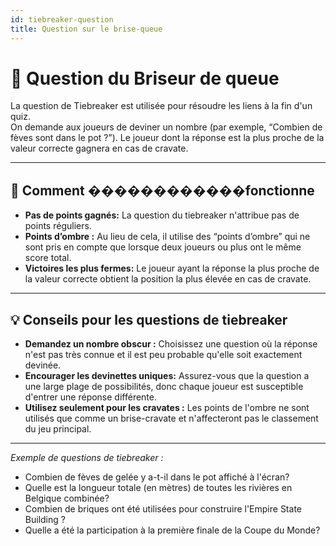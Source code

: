 ```yaml
---
id: tiebreaker-question
title: Question sur le brise-queue
---
```


# 🏁 Question du Briseur de queue

La question de Tiebreaker est utilisée pour résoudre les liens à la fin d'un quiz.\
On demande aux joueurs de deviner un nombre (par exemple, “Combien de fèves sont dans le pot ?”). Le joueur dont la réponse est la plus proche de la valeur correcte gagnera en cas de cravate.

---

## 📝 Comment ������������fonctionne

- **Pas de points gagnés:** La question du tiebreaker n'attribue pas de points réguliers.
- **Points d’ombre :** Au lieu de cela, il utilise des “points d’ombre” qui ne sont pris en compte que lorsque deux joueurs ou plus ont le même score total.
- **Victoires les plus fermes:** Le joueur ayant la réponse la plus proche de la valeur correcte obtient la position la plus élevée en cas de cravate.

---

## 💡 Conseils pour les questions de tiebreaker

- **Demandez un nombre obscur :** Choisissez une question où la réponse n'est pas très connue et il est peu probable qu'elle soit exactement devinée.
- **Encourager les devinettes uniques:** Assurez-vous que la question a une large plage de possibilités, donc chaque joueur est susceptible d'entrer une réponse différente.
- **Utilisez seulement pour les cravates :** Les points de l'ombre ne sont utilisés que comme un brise-cravate et n'affecteront pas le classement du jeu principal.

---

_Exemple de questions de tiebreaker :_

- Combien de fèves de gelée y a-t-il dans le pot affiché à l'écran?
- Quelle est la longueur totale (en mètres) de toutes les rivières en Belgique combinée?
- Combien de briques ont été utilisées pour construire l'Empire State Building ?
- Quelle a été la participation à la première finale de la Coupe du Monde?

